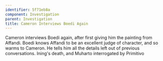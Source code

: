 ```yaml
---
identifier: 5f71eb8a
component: Investigation
parent: Investigation 
title: Cameron Interviews Boedi Again
---
```

Cameron interviews Boedi again, after first giving him the painting from
Affandi. Boedi knows Affandi to be an excellent judge of character, and
so warms to Cameron. He tells him all the details left out of previous
conversations. Ining's death, and Muharto interrogated by Primitivo

